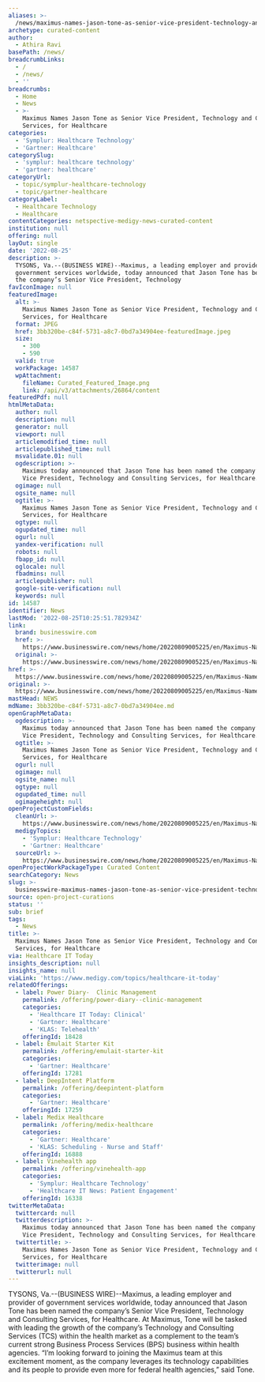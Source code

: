 ```yaml
---
aliases: >-
  /news/maximus-names-jason-tone-as-senior-vice-president-technology-and-consulting-services-for-healthcare
archetype: curated-content
author:
  - Athira Ravi
basePath: /news/
breadcrumbLinks:
  - /
  - /news/
  - ''
breadcrumbs:
  - Home
  - News
  - >-
    Maximus Names Jason Tone as Senior Vice President, Technology and Consulting
    Services, for Healthcare
categories:
  - 'Symplur: Healthcare Technology'
  - 'Gartner: Healthcare'
categorySlug:
  - 'symplur: healthcare technology'
  - 'gartner: healthcare'
categoryUrl:
  - topic/symplur-healthcare-technology
  - topic/gartner-healthcare
categoryLabel:
  - Healthcare Technology
  - Healthcare
contentCategories: netspective-medigy-news-curated-content
institution: null
offering: null
layOut: single
date: '2022-08-25'
description: >-
  TYSONS, Va.--(BUSINESS WIRE)--Maximus, a leading employer and provider of
  government services worldwide, today announced that Jason Tone has been named
  the company’s Senior Vice President, Technology 
favIconImage: null
featuredImage:
  alt: >-
    Maximus Names Jason Tone as Senior Vice President, Technology and Consulting
    Services, for Healthcare
  format: JPEG
  href: 3bb320be-c84f-5731-a8c7-0bd7a34904ee-featuredImage.jpeg
  size:
    - 300
    - 590
  valid: true
  workPackage: 14587
  wpAttachment:
    fileName: Curated_Featured_Image.png
    link: /api/v3/attachments/26864/content
featuredPdf: null
htmlMetaData:
  author: null
  description: null
  generator: null
  viewport: null
  articlemodified_time: null
  articlepublished_time: null
  msvalidate.01: null
  ogdescription: >-
    Maximus today announced that Jason Tone has been named the company’s Senior
    Vice President, Technology and Consulting Services, for Healthcare.
  ogimage: null
  ogsite_name: null
  ogtitle: >-
    Maximus Names Jason Tone as Senior Vice President, Technology and Consulting
    Services, for Healthcare
  ogtype: null
  ogupdated_time: null
  ogurl: null
  yandex-verification: null
  robots: null
  fbapp_id: null
  oglocale: null
  fbadmins: null
  articlepublisher: null
  google-site-verification: null
  keywords: null
id: 14587
identifier: News
lastMod: '2022-08-25T10:25:51.782934Z'
link:
  brand: businesswire.com
  href: >-
    https://www.businesswire.com/news/home/20220809005225/en/Maximus-Names-Jason-Tone-as-Senior-Vice-President-Technology-and-Consulting-Services-for-Healthcare
  original: >-
    https://www.businesswire.com/news/home/20220809005225/en/Maximus-Names-Jason-Tone-as-Senior-Vice-President-Technology-and-Consulting-Services-for-Healthcare
href: >-
  https://www.businesswire.com/news/home/20220809005225/en/Maximus-Names-Jason-Tone-as-Senior-Vice-President-Technology-and-Consulting-Services-for-Healthcare
original: >-
  https://www.businesswire.com/news/home/20220809005225/en/Maximus-Names-Jason-Tone-as-Senior-Vice-President-Technology-and-Consulting-Services-for-Healthcare
mastHead: NEWS
mdName: 3bb320be-c84f-5731-a8c7-0bd7a34904ee.md
openGraphMetaData:
  ogdescription: >-
    Maximus today announced that Jason Tone has been named the company’s Senior
    Vice President, Technology and Consulting Services, for Healthcare.
  ogtitle: >-
    Maximus Names Jason Tone as Senior Vice President, Technology and Consulting
    Services, for Healthcare
  ogurl: null
  ogimage: null
  ogsite_name: null
  ogtype: null
  ogupdated_time: null
  ogimageheight: null
openProjectCustomFields:
  cleanUrl: >-
    https://www.businesswire.com/news/home/20220809005225/en/Maximus-Names-Jason-Tone-as-Senior-Vice-President-Technology-and-Consulting-Services-for-Healthcare
  medigyTopics:
    - 'Symplur: Healthcare Technology'
    - 'Gartner: Healthcare'
  sourceUrl: >-
    https://www.businesswire.com/news/home/20220809005225/en/Maximus-Names-Jason-Tone-as-Senior-Vice-President-Technology-and-Consulting-Services-for-Healthcare
openProjectWorkPackageType: Curated Content
searchCategory: News
slug: >-
  businesswire-maximus-names-jason-tone-as-senior-vice-president-technology-and-consulting-services-for-healthcare
source: open-project-curations
status: ''
sub: brief
tags:
  - News
title: >-
  Maximus Names Jason Tone as Senior Vice President, Technology and Consulting
  Services, for Healthcare
via: Healthcare IT Today
insights_description: null
insights_name: null
viaLink: 'https://www.medigy.com/topics/healthcare-it-today'
relatedOfferings:
  - label: Power Diary-  Clinic Management
    permalink: /offering/power-diary--clinic-management
    categories:
      - 'Healthcare IT Today: Clinical'
      - 'Gartner: Healthcare'
      - 'KLAS: Telehealth'
    offeringId: 18428
  - label: Emulait Starter Kit
    permalink: /offering/emulait-starter-kit
    categories:
      - 'Gartner: Healthcare'
    offeringId: 17281
  - label: DeepIntent Platform
    permalink: /offering/deepintent-platform
    categories:
      - 'Gartner: Healthcare'
    offeringId: 17259
  - label: Medix Healthcare
    permalink: /offering/medix-healthcare
    categories:
      - 'Gartner: Healthcare'
      - 'KLAS: Scheduling - Nurse and Staff'
    offeringId: 16888
  - label: Vinehealth app
    permalink: /offering/vinehealth-app
    categories:
      - 'Symplur: Healthcare Technology'
      - 'Healthcare IT News: Patient Engagement'
    offeringId: 16338
twitterMetaData:
  twittercard: null
  twitterdescription: >-
    Maximus today announced that Jason Tone has been named the company’s Senior
    Vice President, Technology and Consulting Services, for Healthcare.
  twittertitle: >-
    Maximus Names Jason Tone as Senior Vice President, Technology and Consulting
    Services, for Healthcare
  twitterimage: null
  twitterurl: null
---
```

<p>TYSONS, Va.--(BUSINESS WIRE)--Maximus, a leading employer and provider of government services worldwide, today announced that Jason Tone has been named the company’s Senior Vice President, Technology and Consulting Services, for Healthcare. At Maximus, Tone will be tasked with leading the growth of the company’s Technology and Consulting Services (TCS) within the health market as a complement to the team’s current strong Business Process Services (BPS) business within health agencies. “I’m looking forward to joining the Maximus team at this excitement moment, as the company leverages its technology capabilities and its people to provide even more for federal health agencies,” said Tone.</p>